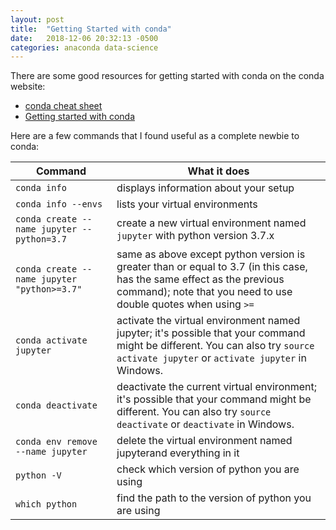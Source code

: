 ```yaml
---
layout: post
title:  "Getting Started with conda"
date:   2018-12-06 20:32:13 -0500
categories: anaconda data-science
---
```

There are some good resources for getting started with conda on the conda website:

- [conda cheat sheet](https://conda.io/docs/_downloads/conda-cheatsheet.pdf)
- [Getting started with conda](https://conda.io/docs/user-guide/getting-started.html)

Here are a few commands that I found useful as a complete newbie to conda:

Command | What it does
--- | ---
`conda info` | displays information about your setup
`conda info --envs` | lists your virtual environments
`conda create --name jupyter --python=3.7` | create a new virtual environment named `jupyter` with python version 3.7.x
`conda create --name jupyter "python>=3.7"` | same as above except python version is greater than or equal to 3.7 (in this case, has the same effect as the previous command); note that you need to use double quotes when using `>=`
`conda activate jupyter` | activate the virtual environment named jupyter; it's possible that your command might be different. You can also try `source activate jupyter` or `activate jupyter` in Windows.
`conda deactivate` | deactivate the current virtual environment; it's possible that your command might be different. You can also try `source deactivate` or `deactivate` in Windows.
`conda env remove --name jupyter` | delete the virtual environment named jupyterand everything in it
`python -V` | check which version of python you are using
`which python` | find the path to the version of python you are using
